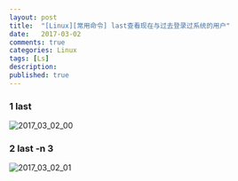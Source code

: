 ```yaml
---
layout: post
title:  "[Linux][常用命令] last查看现在与过去登录过系统的用户"
date:   2017-03-02
comments: true
categories: Linux
tags: [Ls]
description:
published: true
---
```



### 1 last

<img src="{{ site.url }}/images/2017/03/02_00.png" alt="2017_03_02_00" />


### 2 last -n 3

<img src="{{ site.url }}/images/2017/03/02_01.png" alt="2017_03_02_01" />


